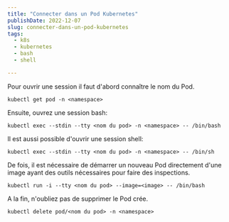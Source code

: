 ```yaml
---
title: "Connecter dans un Pod Kubernetes"
publishDate: 2022-12-07
slug: connecter-dans-un-pod-kubernetes
tags:
  - k8s
  - kubernetes
  - bash
  - shell

---
```


Pour ouvrir une session il faut d'abord connaître le nom du Pod.

```console
kubectl get pod -n <namespace>
```

Ensuite, ouvrez une session bash:

```console
kubectl exec --stdin --tty <nom du pod> -n <namespace> -- /bin/bash
```

Il est aussi possible d'ouvrir une session shell:

```console
kubectl exec --stdin --tty <nom du pod> -n <namespace> -- /bin/sh
```

De fois, il est nécessaire de démarrer un nouveau Pod directement d'une image ayant des outils nécessaires pour faire des inspections.

```console
kubectl run -i --tty <nom du pod> --image=<image> -- /bin/bash
```

A la fin, n'oubliez pas de supprimer le Pod crée.

```console
kubectl delete pod/<nom du pod> -n <namespace>
```
